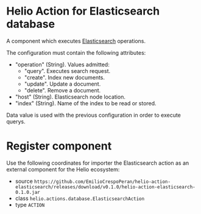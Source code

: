 # Helio Action for Elasticsearch database

A component which executes [Elasticsearch](https://www.elastic.co/guide/index.html) operations.

The configuration must contain the following attributes:
* "operation" (String). Values admitted:
  * "query". Executes search request.
  * "create". Index new documents.
  * "update". Update a document.
  * "delete". Remove a document.
* "host" (String). Elasticsearch node location.
* "index" (String). Name of the index to be read or stored.

Data value is used with the previous configuration in order to execute querys.


# Register component

Use the following coordinates for importer the Elasticsearch action as an external component for the Helio ecosystem:

* source ```https://github.com/EmilioCrespoPeran/helio-action-elasticsearch/releases/download/v0.1.0/helio-action-elasticsearch-0.1.0.jar```
* class ```helio.actions.database.ElasticsearchAction```
* type ```ACTION```
